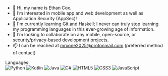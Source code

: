 - 👋 Hi, my name is Ethan Cox.
- 👀 I’m interested in mobile app and web development as well as Application Security (AppSec)!
- 🌱 I'm currently learning Git and Haskell; I never can truly stop learning my programming languages in this ever-growing age of information.
- 💞️ I’m looking to collaborate on any mobile, open-source, or security/privacy-based development projects.
- 📫 I can be reached at mrxone2025@protonmail.com (preferred method of contact)

Languages:<br>
![Python](https://img.shields.io/badge/python-3670A0?style=for-the-badge&logo=python&logoColor=ffdd54)  ![Kotlin](https://img.shields.io/badge/kotlin-%230095D5.svg?style=for-the-badge&logo=kotlin&logoColor=white)  ![Java](https://img.shields.io/badge/java-%23ED8B00.svg?style=for-the-badge&logo=java&logoColor=white)  ![C#](https://img.shields.io/badge/c%23-%23239120.svg?style=for-the-badge&logo=c-sharp&logoColor=white) ![HTML5](https://img.shields.io/badge/html5-%23E34F26.svg?style=for-the-badge&logo=html5&logoColor=white) ![CSS3](https://img.shields.io/badge/css3-%231572B6.svg?style=for-the-badge&logo=css3&logoColor=white)  ![JavaScript](https://img.shields.io/badge/javascript-%23323330.svg?style=for-the-badge&logo=javascript&logoColor=%23F7DF1E)  
